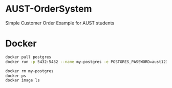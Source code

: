 # AUST-OrderSystem
Simple Customer Order Example for AUST students


# Docker
```bash
docker pull postgres
docker run -p 5432:5432 --name my-postgres -e POSTGRES_PASSWORD=aust1234 -d postgres

docker rm my-postgres
docker ps
docker image ls
```
